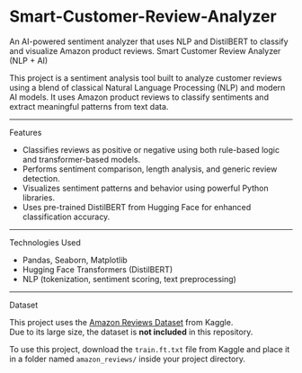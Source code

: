 # Smart-Customer-Review-Analyzer
An AI-powered sentiment analyzer that uses NLP and DistilBERT to classify and visualize Amazon product reviews.
Smart Customer Review Analyzer (NLP + AI)

This project is a sentiment analysis tool built to analyze customer reviews using a blend of classical Natural Language Processing (NLP) and modern AI models. It uses Amazon product reviews to classify sentiments and extract meaningful patterns from text data.

---

Features

- Classifies reviews as positive or negative using both rule-based logic and transformer-based models.
- Performs sentiment comparison, length analysis, and generic review detection.
- Visualizes sentiment patterns and behavior using powerful Python libraries.
- Uses pre-trained DistilBERT from Hugging Face for enhanced classification accuracy.

---

Technologies Used

- Pandas, Seaborn, Matplotlib
- Hugging Face Transformers (DistilBERT)
- NLP (tokenization, sentiment scoring, text preprocessing)

---

Dataset

This project uses the [Amazon Reviews Dataset](https://www.kaggle.com/datasets/bittlingmayer/amazonreviews) from Kaggle.  
Due to its large size, the dataset is **not included** in this repository.

To use this project, download the `train.ft.txt` file from Kaggle and place it in a folder named `amazon_reviews/` inside your project directory.

